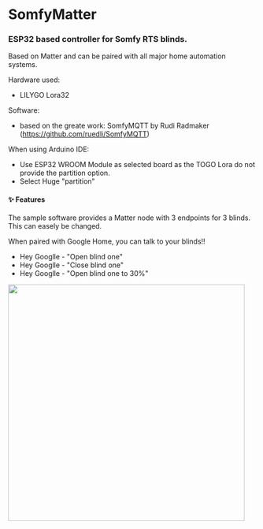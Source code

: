 # SomfyMatter
### ESP32 based controller for Somfy RTS blinds.
Based on Matter and can be paired with all major home automation systems.

Hardware used: 
- LILYGO Lora32

Software:
- based on the greate work: SomfyMQTT by Rudi Radmaker (https://github.com/ruedli/SomfyMQTT)

When using Arduino IDE:
- Use ESP32 WROOM Module as selected board as the TOGO Lora do not provide the partition option.
- Select Huge "partition"
#### ✨ Features
The sample software provides a Matter node with 3 endpoints for 3 blinds. This can easely be changed.

When paired with Google Home, you can talk to your blinds!!
- Hey Googlle - "Open blind one"
- Hey Googlle - "Close blind one"
- Hey Googlle - "Open blind one to 30%"

<img src="SomfyMatterESP32.png" width="480"/>
  
